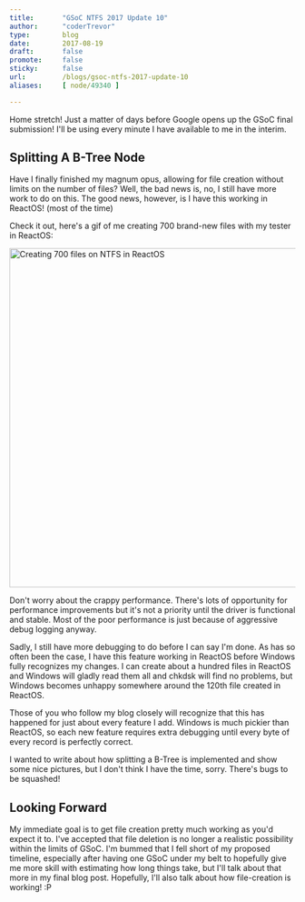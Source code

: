 ```yaml
---
title:       "GSoC NTFS 2017 Update 10"
author:      "coderTrevor"
type:        blog
date:        2017-08-19
draft:       false
promote:     false
sticky:      false
url:         /blogs/gsoc-ntfs-2017-update-10
aliases:     [ node/49340 ]

---
```


<p>Home stretch! Just a matter of days before Google opens up the GSoC final submission! I'll be using every minute I have available to me in the interim.</p>

<h2>Splitting A B-Tree Node</h2>

<p>Have I finally finished my magnum opus, allowing for file creation without limits on the number of files? Well, the bad news is, no, I still have more work to do on this. The good news, however, is I have this working in ReactOS! (most of the time)</p>

<p>Check it out, here's a gif of me creating 700 brand-new files with my tester in ReactOS:</p>

<p><img src="/sites/default/files/imagepicker/49142/Creating_700_files_2.gif" alt="Creating 700 files on NTFS in ReactOS"  class="imgp_img" width="796" height="597" /></p>

<p>Don't worry about the crappy performance. There's lots of opportunity for performance improvements but it's not a priority until the driver is functional and stable. Most of the poor performance is just because of aggressive debug logging anyway.</p>

<p>Sadly, I still have more debugging to do before I can say I'm done. As has so often been the case, I have this feature working in ReactOS before Windows fully recognizes my changes. I can create about a hundred files in ReactOS and Windows will gladly read them all and chkdsk will find no problems, but Windows becomes unhappy somewhere around the 120th file created in ReactOS.
</p>

<p>Those of you who follow my blog closely will recognize that this has happened for just about every feature I add. Windows is much pickier than ReactOS, so each new feature requires extra debugging until every byte of every record is perfectly correct.</p>

<p>I wanted to write about how splitting a B-Tree is implemented and show some nice pictures, but I don't think I have the time, sorry. There's bugs to be squashed!</p>

<h2>Looking Forward</h2>

<p>My immediate goal is to get file creation pretty much working as you'd expect it to. I've accepted that file deletion is no longer a realistic possibility within the limits of GSoC. I'm bummed that I fell short of my proposed timeline, especially after having one GSoC under my belt to hopefully give me more skill with estimating how long things take, but I'll talk about that more in my final blog post. Hopefully, I'll also talk about how file-creation is working! :P</p>
